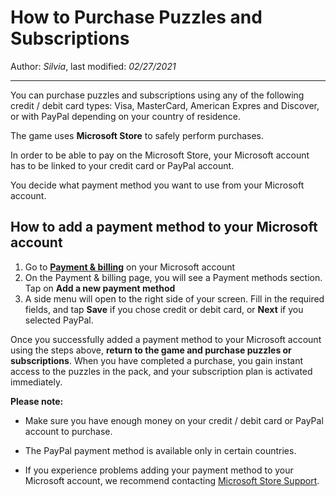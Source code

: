 # How to Purchase Puzzles and Subscriptions

Author: *Silvia*, last modified: _02/27/2021_

---
You can purchase puzzles and subscriptions using any of the following credit / debit card types: Visa, MasterCard, American Expres and Discover, or with PayPal depending on your country of residence.

The game uses **Microsoft Store** to safely perform purchases.

In order to be able to pay on the Microsoft Store, your Microsoft account has to be linked to your credit card or PayPal account.

You decide what payment method you want to use from your Microsoft account.

## How to add a payment method to your Microsoft account

1. Go to [**Payment &amp; billing**](https://account.microsoft.com/billing/payments/) on your Microsoft account
1. On the Payment & billing page, you will see a Payment methods section. Tap on **Add a new payment method**
1. A side menu will open to the right side of your screen. Fill in the required fields, and tap **Save** if you chose credit or debit card, or __Next__ if you selected PayPal.

Once you successfully added a payment method to your Microsoft account using the steps above, **return to the game and purchase puzzles or subscriptions**. When you have completed a purchase, you gain instant access to the puzzles in the pack, and your subscription plan is activated immediately.

**Please note:**

* Make sure you have enough money on your credit / debit card or PayPal account to purchase.

* The PayPal payment method is available only in certain countries.

* If you experience problems adding your payment method to your Microsoft account, we recommend contacting [Microsoft Store Support](https://support.microsoft.com/en-us/account-billing/contact-microsoft-store-support-4f615f2a-6bbd-fd69-6695-ae213d63eef0).

[Microsoft Support]: http://go.microsoft.com/fwlink/p/?LinkId=260702
[Source]: https://support.microsoft.com/en-us/account-billing/change-your-microsoft-account-payment-method-or-credit-card-c39dbc30-bc83-30c8-5ea9-d0d94e6dcfe4
